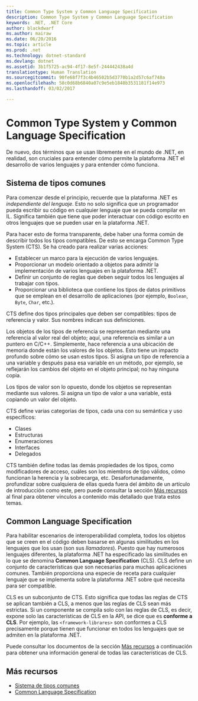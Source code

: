 ```yaml
---
title: Common Type System y Common Language Specification
description: Common Type System y Common Language Specification
keywords: .NET, .NET Core
author: blackdwarf
ms.author: mairaw
ms.date: 06/20/2016
ms.topic: article
ms.prod: .net
ms.technology: dotnet-standard
ms.devlang: dotnet
ms.assetid: 3b1f5725-ac94-4f17-8e5f-244442438a4d
translationtype: Human Translation
ms.sourcegitcommit: 90fe68f7f3c4b46502b5d3770b1a2d57c6af748a
ms.openlocfilehash: 58c0d68b6840a07c9e5eb1848b3531181f14e973
ms.lasthandoff: 03/02/2017

---
```


# <a name="common-type-system--common-language-specification"></a>Common Type System y Common Language Specification

De nuevo, dos términos que se usan libremente en el mundo de .NET, en realidad, son cruciales para entender cómo permite la plataforma .NET el desarrollo de varios lenguajes y para entender cómo funciona.

## <a name="common-type-system"></a>Sistema de tipos comunes

Para comenzar desde el principio, recuerde que la plataforma .NET es _independiente del lenguaje_. Esto no solo significa que un programador pueda escribir su código en cualquier lenguaje que se pueda compilar en IL. Significa también que tiene que poder interactuar con código escrito en otros lenguajes que se pueden usar en la plataforma .NET.

Para hacer esto de forma transparente, debe haber una forma común de describir todos los tipos compatibles. De esto se encarga Common Type System (CTS). Se ha creado para realizar varias acciones:

*   Establecer un marco para la ejecución de varios lenguajes.
*   Proporcionar un modelo orientado a objetos para admitir la implementación de varios lenguajes en la plataforma .NET.
*   Definir un conjunto de reglas que deben seguir todos los lenguajes al trabajar con tipos.
*   Proporcionar una biblioteca que contiene los tipos de datos primitivos que se emplean en el desarrollo de aplicaciones (por ejemplo, `Boolean`, `Byte`, `Char`, etc.).

CTS define dos tipos principales que deben ser compatibles: tipos de referencia y valor. Sus nombres indican sus definiciones.

Los objetos de los tipos de referencia se representan mediante una referencia al valor real del objeto; aquí, una referencia es similar a un puntero en C/C++. Simplemente, hace referencia a una ubicación de memoria donde están los valores de los objetos. Esto tiene un impacto profundo sobre cómo se usan estos tipos. Si asigna un tipo de referencia a una variable y después pasa esa variable en un método, por ejemplo, se reflejarán los cambios del objeto en el objeto principal; no hay ninguna copia.

Los tipos de valor son lo opuesto, donde los objetos se representan mediante sus valores. Si asigna un tipo de valor a una variable, está copiando un valor del objeto.

CTS define varias categorías de tipos, cada una con su semántica y uso específicos:

*   Clases
*   Estructuras
*   Enumeraciones
*   Interfaces
*   Delegados

CTS también define todas las demás propiedades de los tipos, como modificadores de acceso, cuáles son los miembros de tipo válidos, cómo funcionan la herencia y la sobrecarga, etc. Desafortunadamente, profundizar sobre cualquiera de ellas queda fuera del ámbito de un artículo de introducción como este, pero puede consultar la sección [Más recursos](#more-resources) al final para obtener vínculos a contenido más detallado que trata estos temas.

## <a name="common-language-specification"></a>Common Language Specification

Para habilitar escenarios de interoperabilidad completa, todos los objetos que se creen en el código deben basarse en algunas similitudes en los lenguajes que los usan (son sus _llamadores_). Puesto que hay numerosos lenguajes diferentes, la plataforma .NET ha especificado las similitudes en lo que se denomina **Common Language Specification** (CLS). CLS define un conjunto de características que son necesarias para muchas aplicaciones comunes. También proporciona una especie de receta para cualquier lenguaje que se implementa sobre la plataforma .NET sobre qué necesita para ser compatible.

CLS es un subconjunto de CTS. Esto significa que todas las reglas de CTS se aplican también a CLS, a menos que las reglas de CLS sean más estrictas. Si un componente se compila solo con las reglas de CLS, es decir, expone solo las características de CLS en la API, se dice que es **conforme a CLS**. Por ejemplo, las `<framework-librares>` son conformes a CLS precisamente porque tienen que funcionar en todos los lenguajes que se admiten en la plataforma .NET.

Puede consultar los documentos de la sección [Más recursos](#more-resources) a continuación para obtener una información general de todas las características de CLS.

## <a name="more-resources"></a>Más recursos

*   [Sistema de tipos comunes](https://msdn.microsoft.com/library/zcx1eb1e.aspx)
*   [Common Language Specification](https://msdn.microsoft.com/library/12a7a7h3.aspx)

